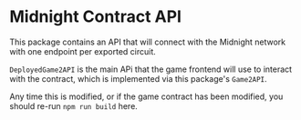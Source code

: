 # Midnight Contract API

This package contains an API that will connect with the Midnight network with one endpoint per exported circuit.

`DeployedGame2API` is the main APi that the game frontend will use to interact with the contract, which is implemented via this package's `Game2API`.

Any time this is modified, or if the game contract has been modified, you should re-run `npm run build` here.